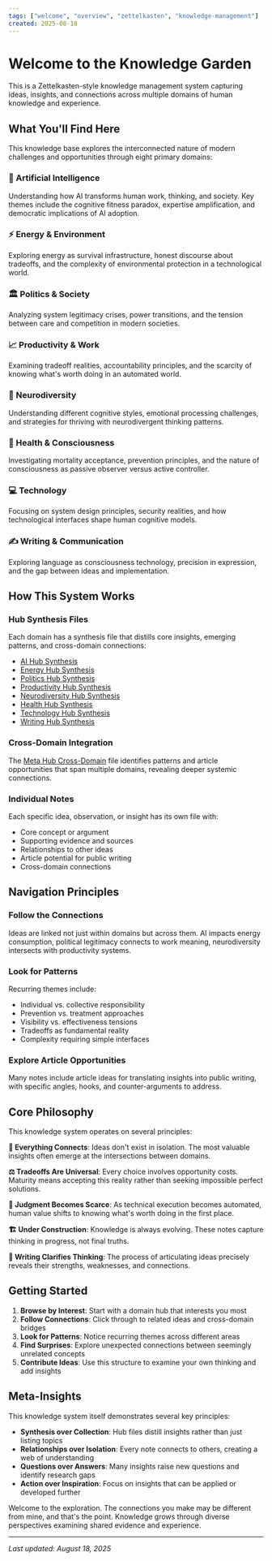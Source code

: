 ```yaml
---
tags: ["welcome", "overview", "zettelkasten", "knowledge-management"]
created: 2025-08-18
---
```


# Welcome to the Knowledge Garden

This is a Zettelkasten-style knowledge management system capturing ideas, insights, and connections across multiple domains of human knowledge and experience.

## What You'll Find Here

This knowledge base explores the interconnected nature of modern challenges and opportunities through eight primary domains:

### **🤖 Artificial Intelligence** 
Understanding how AI transforms human work, thinking, and society. Key themes include the cognitive fitness paradox, expertise amplification, and democratic implications of AI adoption.

### **⚡ Energy & Environment**
Exploring energy as survival infrastructure, honest discourse about tradeoffs, and the complexity of environmental protection in a technological world.

### **🏛️ Politics & Society**
Analyzing system legitimacy crises, power transitions, and the tension between care and competition in modern societies.

### **📈 Productivity & Work**
Examining tradeoff realities, accountability principles, and the scarcity of knowing what's worth doing in an automated world.

### **🧠 Neurodiversity**
Understanding different cognitive styles, emotional processing challenges, and strategies for thriving with neurodivergent thinking patterns.

### **🏥 Health & Consciousness**
Investigating mortality acceptance, prevention principles, and the nature of consciousness as passive observer versus active controller.

### **💻 Technology**
Focusing on system design principles, security realities, and how technological interfaces shape human cognitive models.

### **✍️ Writing & Communication**
Exploring language as consciousness technology, precision in expression, and the gap between ideas and implementation.

## How This System Works

### **Hub Synthesis Files**
Each domain has a synthesis file that distills core insights, emerging patterns, and cross-domain connections:
- [AI Hub Synthesis](ai-hub-synthesis.md)
- [Energy Hub Synthesis](energy-hub-synthesis.md) 
- [Politics Hub Synthesis](politics-hub-synthesis.md)
- [Productivity Hub Synthesis](productivity-hub-synthesis.md)
- [Neurodiversity Hub Synthesis](neurodiversity-hub-synthesis.md)
- [Health Hub Synthesis](health-hub-synthesis.md)
- [Technology Hub Synthesis](technology-hub-synthesis.md)
- [Writing Hub Synthesis](writing-hub-synthesis.md)

### **Cross-Domain Integration**
The [Meta Hub Cross-Domain](meta-hub-cross-domain.md) file identifies patterns and article opportunities that span multiple domains, revealing deeper systemic connections.

### **Individual Notes**
Each specific idea, observation, or insight has its own file with:
- Core concept or argument
- Supporting evidence and sources
- Relationships to other ideas
- Article potential for public writing
- Cross-domain connections

## Navigation Principles

### **Follow the Connections**
Ideas are linked not just within domains but across them. AI impacts energy consumption, political legitimacy connects to work meaning, neurodiversity intersects with productivity systems.

### **Look for Patterns**
Recurring themes include:
- Individual vs. collective responsibility
- Prevention vs. treatment approaches  
- Visibility vs. effectiveness tensions
- Tradeoffs as fundamental reality
- Complexity requiring simple interfaces

### **Explore Article Opportunities**
Many notes include article ideas for translating insights into public writing, with specific angles, hooks, and counter-arguments to address.

## Core Philosophy

This knowledge system operates on several principles:

**🔗 Everything Connects**: Ideas don't exist in isolation. The most valuable insights often emerge at the intersections between domains.

**⚖️ Tradeoffs Are Universal**: Every choice involves opportunity costs. Maturity means accepting this reality rather than seeking impossible perfect solutions.

**🎯 Judgment Becomes Scarce**: As technical execution becomes automated, human value shifts to knowing what's worth doing in the first place.

**🏗️ Under Construction**: Knowledge is always evolving. These notes capture thinking in progress, not final truths.

**📝 Writing Clarifies Thinking**: The process of articulating ideas precisely reveals their strengths, weaknesses, and connections.

## Getting Started

1. **Browse by Interest**: Start with a domain hub that interests you most
2. **Follow Connections**: Click through to related ideas and cross-domain bridges
3. **Look for Patterns**: Notice recurring themes across different areas
4. **Find Surprises**: Explore unexpected connections between seemingly unrelated concepts
5. **Contribute Ideas**: Use this structure to examine your own thinking and add insights

## Meta-Insights

This knowledge system itself demonstrates several key principles:

- **Synthesis over Collection**: Hub files distill insights rather than just listing topics
- **Relationships over Isolation**: Every note connects to others, creating a web of understanding
- **Questions over Answers**: Many insights raise new questions and identify research gaps
- **Action over Inspiration**: Focus on insights that can be applied or developed further

Welcome to the exploration. The connections you make may be different from mine, and that's the point. Knowledge grows through diverse perspectives examining shared evidence and experience.

---

*Last updated: August 18, 2025*

